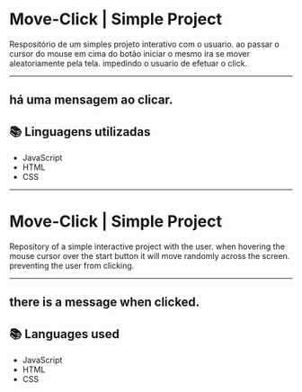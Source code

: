 
# Move-Click | Simple Project

Respositório de um simples projeto interativo com o usuario. ao passar o cursor do mouse em cima do botão iniciar o mesmo ira se mover aleatoriamente pela tela. impedindo o usuario de efetuar o click.

---------------------------
há uma mensagem ao clicar.
---------------------------

## 📚 Linguagens utilizadas
-  JavaScript
- HTML
- CSS


----------

# Move-Click | Simple Project 

Repository of a simple interactive project with the user. when hovering the mouse cursor over the start button it will move randomly across the screen. preventing the user from clicking.

---------------------------
there is a message when clicked.
---------------------------

## 📚 Languages ​​used
- JavaScript
- HTML
- CSS
